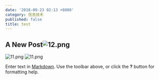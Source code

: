 ```yaml
---
date: '2018-09-23 02:13 +0800'
category: 信息技术
published: false
title: test
---
```

## A New Post![12.png]({{site.baseurl}}/source/images/2018/12.png)
![11.png]({{site.baseurl}}/source/images/2018/11.png)
![11.png]({{site.baseurl}}/source/images/2018/11.png)

Enter text in [Markdown](http://daringfireball.net/projects/markdown/). Use the toolbar above, or click the **?** button for formatting help.
